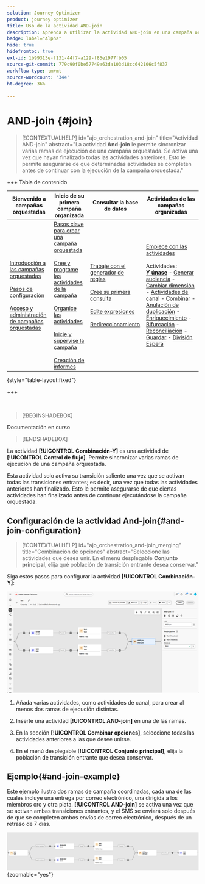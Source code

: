 ```yaml
---
solution: Journey Optimizer
product: journey optimizer
title: Uso de la actividad AND-join
description: Aprenda a utilizar la actividad AND-join en una campaña organizada
badge: label="Alpha"
hide: true
hidefromtoc: true
exl-id: 1b99313e-f131-44f7-a129-f85e1977fb05
source-git-commit: 779c90f0be57749a63da103d18cc642106c5f837
workflow-type: tm+mt
source-wordcount: '344'
ht-degree: 36%

---
```


# AND-join {#join}

>[!CONTEXTUALHELP]
>id="ajo_orchestration_and-join"
>title="Actividad AND-join"
>abstract="La actividad **And-join** le permite sincronizar varias ramas de ejecución de una campaña orquestada. Se activa una vez que hayan finalizado todas las actividades anteriores. Esto le permite asegurarse de que determinadas actividades se completen antes de continuar con la ejecución de la campaña orquestada."


+++ Tabla de contenido

| Bienvenido a campañas orquestadas | Inicio de su primera campaña organizada | Consultar la base de datos | Actividades de las campañas organizadas |
|---|---|---|---|
| [Introducción a las campañas orquestadas](../gs-orchestrated-campaigns.md)<br/><br/>[Pasos de configuración](../configuration-steps.md)<br/><br/>[Acceso y administración de campañas orquestadas](../access-manage-orchestrated-campaigns.md) | [Pasos clave para crear una campaña orquestada](../gs-campaign-creation.md)<br/><br/>[Cree y programe las actividades de la campaña](../create-orchestrated-campaign.md)<br/><br/>[Organice las actividades](../orchestrate-activities.md)<br/><br/>[Inicie y supervise la campaña](../start-monitor-campaigns.md)<br/><br/>[Creación de informes](../reporting-campaigns.md) | [Trabaje con el generador de reglas](../orchestrated-rule-builder.md)<br/><br/>[Cree su primera consulta](../build-query.md)<br/><br/>[Edite expresiones](../edit-expressions.md)<br/><br/>[Redireccionamiento](../retarget.md) | [Empiece con las actividades](about-activities.md)<br/><br/>Actividades:<br/><b>[Y únase](and-join.md)</b> - [Generar audiencia](build-audience.md) - [Cambiar dimensión](change-dimension.md) - [Actividades de canal](channels.md) - [Combinar](combine.md) - [Anulación de duplicación](deduplication.md) - [Enriquecimiento](enrichment.md) - [Bifurcación](fork.md) - [Reconciliación](reconciliation.md) - [Guardar](save-audience.md) - [División](split.md) [Espera](wait.md) |

{style="table-layout:fixed"}

+++

<br/>

>[!BEGINSHADEBOX]

Documentación en curso

>[!ENDSHADEBOX]

La actividad **[!UICONTROL Combinación-Y]** es una actividad de **[!UICONTROL Control de flujo]**. Permite sincronizar varias ramas de ejecución de una campaña orquestada.

Esta actividad solo activa su transición saliente una vez que se activan todas las transiciones entrantes; es decir, una vez que todas las actividades anteriores han finalizado. Esto le permite asegurarse de que ciertas actividades han finalizado antes de continuar ejecutándose la campaña orquestada.

## Configuración de la actividad And-join{#and-join-configuration}

>[!CONTEXTUALHELP]
>id="ajo_orchestration_and-join_merging"
>title="Combinación de opciones"
>abstract="Seleccione las actividades que desea unir. En el menú desplegable **Conjunto principal**, elija qué población de transición entrante desea conservar."

Siga estos pasos para configurar la actividad **[!UICONTROL Combinación-Y]**:

![](../assets/workflow-andjoin.png)

1. Añada varias actividades, como actividades de canal, para crear al menos dos ramas de ejecución distintas.

1. Inserte una actividad **[!UICONTROL AND-join]** en una de las ramas.

1. En la sección **[!UICONTROL Combinar opciones]**, seleccione todas las actividades anteriores a las que desee unirse.

1. En el menú desplegable **[!UICONTROL Conjunto principal]**, elija la población de transición entrante que desea conservar.

## Ejemplo{#and-join-example}

Este ejemplo ilustra dos ramas de campaña coordinadas, cada una de las cuales incluye una entrega por correo electrónico, una dirigida a los miembros oro y otra plata. **[!UICONTROL AND-join]** se activa una vez que se activan ambas transiciones entrantes, y el SMS se enviará solo después de que se completen ambos envíos de correo electrónico, después de un retraso de 7 días.

![](../assets/workflow-andjoin-example.png){zoomable="yes"}
